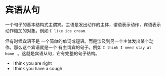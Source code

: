 # 宾语从句

一个句子的基本结构式主谓宾。主语是发出动作的主体，谓语表示动作，宾语表示动作施加的对象。例如 `I like ice cream`.

但有时候宾语不是 一个简单的单词或短语。而是涉及到另一个主体发出某个动作。那么这个宾语就是一个 有主谓宾的句子。例如  `I think I need stay at home `  。这就是宾语从句，它有完整的句子结构。

- I think you are right
- I think you have a  cough